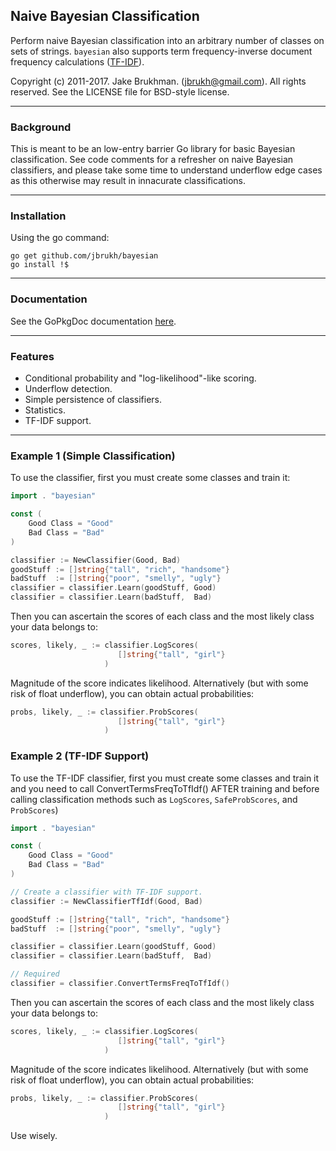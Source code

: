 ## Naive Bayesian Classification

Perform naive Bayesian classification into an arbitrary number of classes on sets of strings. `bayesian` also supports term frequency-inverse document frequency calculations ([TF-IDF](https://www.wikiwand.com/en/Tf%E2%80%93idf)).

Copyright (c) 2011-2017. Jake Brukhman. (jbrukh@gmail.com).
All rights reserved.  See the LICENSE file for BSD-style license.

------------

### Background

This is meant to be an low-entry barrier Go library for basic Bayesian classification. See code comments for a refresher on naive Bayesian classifiers, and please take some time to understand underflow edge cases as this otherwise may result in innacurate classifications.

------------

### Installation

Using the go command:
```shell
go get github.com/jbrukh/bayesian
go install !$
```
------------

### Documentation

See the GoPkgDoc documentation [here](https://godoc.org/github.com/jbrukh/bayesian).

------------

### Features

- Conditional probability and "log-likelihood"-like scoring.
- Underflow detection.
- Simple persistence of classifiers.
- Statistics.
- TF-IDF support.

------------

### Example 1 (Simple Classification)

To use the classifier, first you must create some classes
and train it:

```go
import . "bayesian"

const (
    Good Class = "Good"
    Bad Class = "Bad"
)

classifier := NewClassifier(Good, Bad)
goodStuff := []string{"tall", "rich", "handsome"}
badStuff  := []string{"poor", "smelly", "ugly"}
classifier = classifier.Learn(goodStuff, Good)
classifier = classifier.Learn(badStuff,  Bad)
```
Then you can ascertain the scores of each class and
the most likely class your data belongs to:
```go
scores, likely, _ := classifier.LogScores(
                        []string{"tall", "girl"}
                     )
```
Magnitude of the score indicates likelihood. Alternatively (but
with some risk of float underflow), you can obtain actual probabilities:

```go
probs, likely, _ := classifier.ProbScores(
                        []string{"tall", "girl"}
                     )
```

### Example 2 (TF-IDF Support)

To use the TF-IDF classifier, first you must create some classes
and train it and you need to call ConvertTermsFreqToTfIdf() AFTER training
and before calling classification methods such as `LogScores`, `SafeProbScores`, and `ProbScores`)

```go
import . "bayesian"

const (
    Good Class = "Good"
    Bad Class = "Bad"
)

// Create a classifier with TF-IDF support.
classifier := NewClassifierTfIdf(Good, Bad)

goodStuff := []string{"tall", "rich", "handsome"}
badStuff  := []string{"poor", "smelly", "ugly"}

classifier = classifier.Learn(goodStuff, Good)
classifier = classifier.Learn(badStuff,  Bad)

// Required
classifier = classifier.ConvertTermsFreqToTfIdf()
```

Then you can ascertain the scores of each class and
the most likely class your data belongs to:

```go
scores, likely, _ := classifier.LogScores(
                        []string{"tall", "girl"}
                     )
```
Magnitude of the score indicates likelihood. Alternatively (but
with some risk of float underflow), you can obtain actual probabilities:

```go
probs, likely, _ := classifier.ProbScores(
                        []string{"tall", "girl"}
                     )
```
Use wisely.
